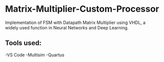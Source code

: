 # Matrix-Multiplier-Custom-Processor
 Implementation of FSM with Datapath Matrix Multiplier using VHDL, a widely used function in Neural Networks and Deep Learning.
 
## Tools used:
 -VS Code
 -Multisim
 -Quartus
